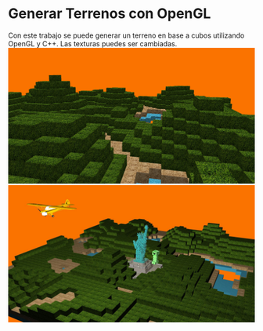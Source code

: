 # Generar Terrenos con OpenGL
Con este trabajo se puede generar un terreno en base a cubos utilizando OpenGL y C++. Las texturas puedes ser cambiadas.
![Ejemplo de ejecucion](EjemploTerreno.png)
![Ejemplo de ejecucion con iluminacion y modelos](Captura_Demostracion.JPG)
